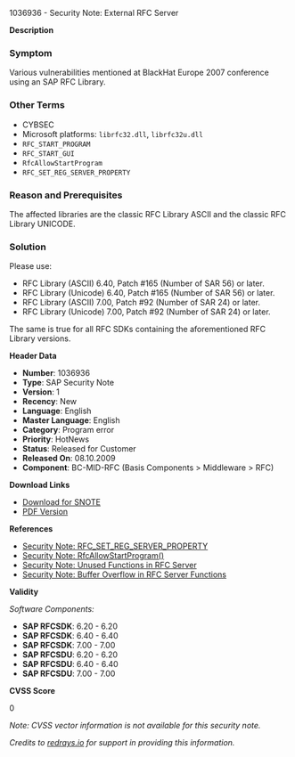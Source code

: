 1036936 - Security Note: External RFC Server

**Description**

### Symptom

Various vulnerabilities mentioned at BlackHat Europe 2007 conference using an SAP RFC Library.

### Other Terms

- CYBSEC  
- Microsoft platforms: `librfc32.dll`, `librfc32u.dll`  
- `RFC_START_PROGRAM`  
- `RFC_START_GUI`  
- `RfcAllowStartProgram`  
- `RFC_SET_REG_SERVER_PROPERTY`

### Reason and Prerequisites

The affected libraries are the classic RFC Library ASCII and the classic RFC Library UNICODE.

### Solution

Please use:

- RFC Library (ASCII) 6.40, Patch #165 (Number of SAR 56) or later.
- RFC Library (Unicode) 6.40, Patch #165 (Number of SAR 56) or later.
- RFC Library (ASCII) 7.00, Patch #92 (Number of SAR 24) or later.
- RFC Library (Unicode) 7.00, Patch #92 (Number of SAR 24) or later.

The same is true for all RFC SDKs containing the aforementioned RFC Library versions.

**Header Data**

- **Number**: 1036936
- **Type**: SAP Security Note
- **Version**: 1
- **Recency**: New
- **Language**: English
- **Master Language**: English
- **Category**: Program error
- **Priority**: HotNews
- **Status**: Released for Customer
- **Released On**: 08.10.2009
- **Component**: BC-MID-RFC (Basis Components > Middleware > RFC)

**Download Links**

- [Download for SNOTE](https://notesdownloads.sap.com/note/0040000016318742017)
- [PDF Version](https://userapps.support.sap.com/sap/support/sfm/notes/print/0001036936?language=en-US&token=49E32F740052380A56A71B1197BDB99B)

**References**

- [Security Note: RFC_SET_REG_SERVER_PROPERTY](https://me.sap.com/notes/1005397)
- [Security Note: RfcAllowStartProgram()](https://me.sap.com/notes/1004084)
- [Security Note: Unused Functions in RFC Server](https://me.sap.com/notes/1003910)
- [Security Note: Buffer Overflow in RFC Server Functions](https://me.sap.com/notes/1003908)

**Validity**

*Software Components:*

- **SAP RFCSDK**: 6.20 - 6.20
- **SAP RFCSDK**: 6.40 - 6.40
- **SAP RFCSDK**: 7.00 - 7.00
- **SAP RFCSDU**: 6.20 - 6.20
- **SAP RFCSDU**: 6.40 - 6.40
- **SAP RFCSDU**: 7.00 - 7.00

**CVSS Score**

0

*Note: CVSS vector information is not available for this security note.*

*Credits to [redrays.io](https://redrays.io) for support in providing this information.*